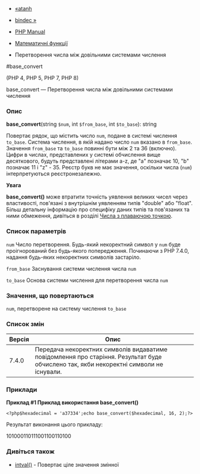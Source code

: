 - [«atanh](function.atanh.md)
- [bindec »](function.bindec.md)

- [PHP Manual](index.md)
- [Математичні функції](ref.math.md)
- Перетворення числа між довільними системами числення

#base_convert

(PHP 4, PHP 5, PHP 7, PHP 8)

base_convert — Перетворення числа між довільними системами
числення

### Опис

**base_convert**(string `$num`, int `$from_base`, int `$to_base`):
string

Повертає рядок, що містить число `num`, подане в системі
числення `to_base`. Система числення, в якій надано число `num`
вказано в `from_base`. Значення `from_base` та `to_base` повинні бути
між 2 та 36 (включно). Цифри в числах, представлених у системі
обчислення вище десяткового, будуть представлені літерами a-z, де "a"
позначає 10, "b" позначає 11 і "z" - 35. Реєстр букв не має
значення, оскільки числа (`num`) інтерпретуються реєстронезалежно.

**Увага**

**base_convert()** може втратити точність уявлення великих чисел
через властивості, пов'язані з внутрішнім уявленням типів "double" або
"float". Більш детальну інформацію про специфіку даних типів та пов'язаних
та ними обмеження, дивіться в розділі [Числа з плаваючою точкою](language.types.float.md).

### Список параметрів

`num`
Число перетворення. Будь-який некоректний символ у `num` буде
проігнорований без будь-якого попередження. Починаючи з PHP 7.4.0,
надання будь-яких некоректних символів застаріло.

`from_base`
Заснування системи числення числа `num`

`to_base`
Основа системи числення для перетворення числа `num`

### Значення, що повертаються

`num`, перетворене на систему числення `to_base`

### Список змін

| Версія | Опис                                                                                                                                   |
|--------|----------------------------------------------------------------------------------------------------------------------------------------|
| 7.4.0  | Передача некоректних символів видаватиме повідомлення про старіння. Результат буде обчислено так, якби некоректні символи не існували. |

### Приклади

**Приклад #1 Приклад використання **base_convert()****

`<?php$hexadecimal = 'a37334';echo base_convert($hexadecimal, 16, 2);?> `

Результат виконання цього прикладу:

101000110111001100110100

### Дивіться також

- [intval()](function.intval.md) - Повертає ціле значення
змінної
